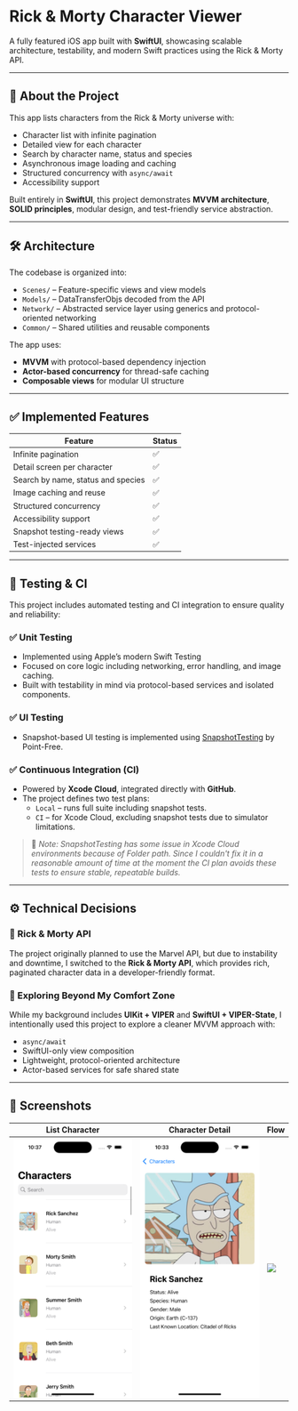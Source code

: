 # Rick & Morty Character Viewer

A fully featured iOS app built with **SwiftUI**, showcasing scalable architecture, testability, and modern Swift practices using the Rick & Morty API.

---

## 🧠 About the Project

This app lists characters from the Rick & Morty universe with:

- Character list with infinite pagination
- Detailed view for each character
- Search by character name, status and species
- Asynchronous image loading and caching
- Structured concurrency with `async/await`
- Accessibility support

Built entirely in **SwiftUI**, this project demonstrates **MVVM architecture**, **SOLID principles**, modular design, and test-friendly service abstraction.

---

## 🛠 Architecture

The codebase is organized into:

- `Scenes/` – Feature-specific views and view models
- `Models/` – DataTransferObjs decoded from the API
- `Network/` – Abstracted service layer using generics and protocol-oriented networking
- `Common/` – Shared utilities and reusable components

The app uses:

- **MVVM** with protocol-based dependency injection
- **Actor-based concurrency** for thread-safe caching
- **Composable views** for modular UI structure

---

## ✅ Implemented Features

| Feature                            | Status |
| ---------------------------------- | ------ |
| Infinite pagination                | ✅      |
| Detail screen per character        | ✅      |
| Search by name, status and species | ✅      |
| Image caching and reuse            | ✅      |
| Structured concurrency             | ✅      |
| Accessibility support              | ✅      |
| Snapshot testing-ready views       | ✅      |
| Test-injected services             | ✅      |

---

## 🧪 Testing & CI

This project includes automated testing and CI integration to ensure quality and reliability:

### ✅ Unit Testing

- Implemented using Apple’s modern Swift Testing
- Focused on core logic including networking, error handling, and image caching.
- Built with testability in mind via protocol-based services and isolated components.

### ✅ UI Testing

- Snapshot-based UI testing is implemented using [SnapshotTesting](https://github.com/pointfreeco/swift-snapshot-testing) by Point-Free.

### ✅ Continuous Integration (CI)

- Powered by **Xcode Cloud**, integrated directly with **GitHub**.
- The project defines two test plans:
  - `Local` – runs full suite including snapshot tests.
  - `CI` – for Xcode Cloud, excluding snapshot tests due to simulator limitations.

> 📌 *Note: SnapshotTesting has some issue in Xcode Cloud environments because of Folder path. Since I couldn't fix it in a reasonable amount of time at the moment the CI plan avoids these tests to ensure stable, repeatable builds.*


---

## ⚙️ Technical Decisions

### 🧩 Rick & Morty API

The project originally planned to use the Marvel API, but due to instability and downtime, I switched to the **Rick & Morty API**, which provides rich, paginated character data in a developer-friendly format.

### 🧠 Exploring Beyond My Comfort Zone

While my background includes **UIKit + VIPER** and **SwiftUI + VIPER-State**, I intentionally used this project to explore a cleaner MVVM approach with:

- `async/await`
- SwiftUI-only view composition
- Lightweight, protocol-oriented architecture
- Actor-based services for safe shared state

---

## 📸 Screenshots

| List Character | Character Detail | Flow |
| ------ | ------ | ------ |
|![](Screenshots/CharacterList.png)|![](Screenshots/CharcaterDetail.png)|![](Screenshots/Flow.gif)|
